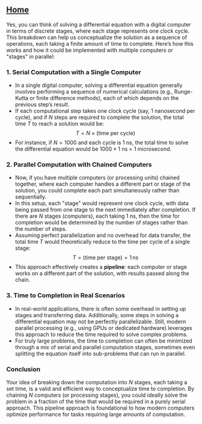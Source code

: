 [Home](https://github.com/cpsource/UFT)
---

Yes, you can think of solving a differential equation with a digital computer in terms of discrete stages, where each stage represents one clock cycle. This breakdown can help us conceptualize the solution as a sequence of operations, each taking a finite amount of time to complete. Here’s how this works and how it could be implemented with multiple computers or "stages" in parallel:

### 1. **Serial Computation with a Single Computer**
   - In a single digital computer, solving a differential equation generally involves performing a sequence of numerical calculations (e.g., Runge-Kutta or finite difference methods), each of which depends on the previous step’s result.
   - If each computational step takes one clock cycle (say, 1 nanosecond per cycle), and if $N$ steps are required to complete the solution, the total time $T$ to reach a solution would be:
     $$T = N \times \text{(time per cycle)}$$
   - For instance, if $N = 1000$ and each cycle is 1 ns, the total time to solve the differential equation would be $1000 \times 1$ ns = 1 microsecond.

### 2. **Parallel Computation with Chained Computers**
   - Now, if you have multiple computers (or processing units) chained together, where each computer handles a different part or stage of the solution, you could complete each part simultaneously rather than sequentially.
   - In this setup, each "stage" would represent one clock cycle, with data being passed from one stage to the next immediately after completion. If there are $N$ stages (computers), each taking 1 ns, then the time for completion would be determined by the number of stages rather than the number of steps.
   - Assuming perfect parallelization and no overhead for data transfer, the total time $T$ would theoretically reduce to the time per cycle of a single stage:
     $$T = \text{(time per stage)} = 1 \, \text{ns}$$
   - This approach effectively creates a **pipeline**: each computer or stage works on a different part of the solution, with results passed along the chain.

### 3. **Time to Completion in Real Scenarios**
   - In real-world applications, there is often some overhead in setting up stages and transferring data. Additionally, some steps in solving a differential equation may not be perfectly parallelizable. Still, modern parallel processing (e.g., using GPUs or dedicated hardware) leverages this approach to reduce the time required to solve complex problems.
   - For truly large problems, the time to completion can often be minimized through a mix of serial and parallel computation stages, sometimes even splitting the equation itself into sub-problems that can run in parallel.

### Conclusion
Your idea of breaking down the computation into $N$ stages, each taking a set time, is a valid and efficient way to conceptualize time to completion. By chaining $N$ computers (or processing stages), you could ideally solve the problem in a fraction of the time that would be required in a purely serial approach. This pipeline approach is foundational to how modern computers optimize performance for tasks requiring large amounts of computation.

